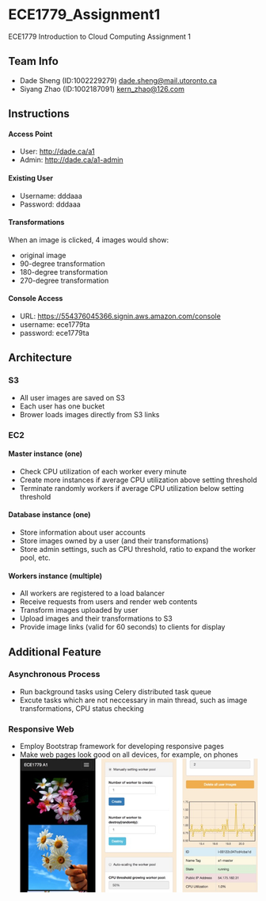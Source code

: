 # ECE1779_Assignment1
ECE1779 Introduction to Cloud Computing Assignment 1
## Team Info
- Dade Sheng (ID:1002229279) dade.sheng@mail.utoronto.ca
- Siyang Zhao (ID:1002187091) kern_zhao@126.com
## Instructions
#### Access Point
- User: http://dade.ca/a1
- Admin: http://dade.ca/a1-admin
#### Existing User
- Username: dddaaa
- Password: dddaaa
#### Transformations
When an image is clicked, 4 images would show:
* original image
* 90-degree transformation
* 180-degree transformation
* 270-degree transformation
#### Console Access
- URL: https://554376045366.signin.aws.amazon.com/console
- username: ece1779ta
- password: ece1779ta
## Architecture
### S3
- All user images are saved on S3
- Each user has one bucket
- Brower loads images directly from S3 links
### EC2
#### Master instance (one)
- Check CPU utilization of each worker every minute
- Create more instances if average CPU utilization above setting threshold
- Terminate randomly workers if average CPU utilization below setting threshold
#### Database instance (one)
- Store information about user accounts
- Store images owned by a user (and their transformations)
- Store admin settings, such as CPU threshold, ratio to expand the worker pool, etc.
#### Workers instance (multiple)
- All workers are registered to a load balancer
- Receive requests from users and render web contents
- Transform images uploaded by user
- Upload images and their transformations to S3
- Provide image links (valid for 60 seconds) to clients for display
## Additional Feature
### Asynchronous Process
- Run background tasks using Celery distributed task queue
- Excute tasks which are not neccessary in main thread, such as image transformations, CPU status checking
### Responsive Web
- Employ Bootstrap framework for developing responsive pages
- Make web pages look good on all devices, for example, on phones
![Alt text](/document/responsive.jpg?raw=true "Optional Title")
